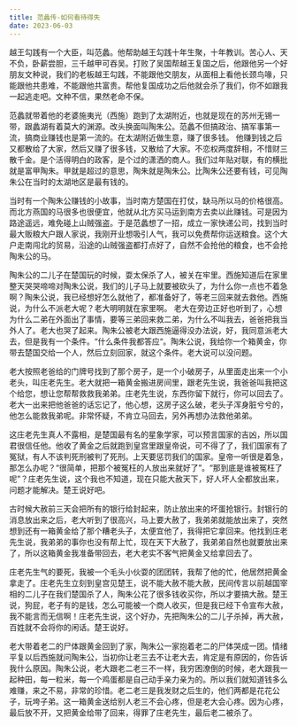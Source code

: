```yaml
---
title: 范蠡传-如何看待得失
date: 2023-06-03
---
```


越王勾践有一个大臣，叫范蠡。他帮助越王勾践十年生聚，十年教训。苦心人、天不负，卧薪尝胆，三千越甲可吞吴。打败了吴国帮越王复国之后，他跟他另一个好朋友文种说，我们的老板越王勾践，不能跟他交朋友，从面相上看他长颈鸟喙，只能跟他共患难，不能跟他共富贵。帮他复国成功之后他就会杀了我们，你不如跟我一起逃走吧。文种不信，果然老命不保。
<!-- more -->

范蠡就带着他的老婆施夷光（西施）跑到了太湖附近，也就是现在的苏州无锡一带，跟蠡湖有着莫大的渊源。改头换面叫陶朱公。范蠡不但搞政治、搞军事第一流，搞商业赚钱也是第一流的。在太湖附近做生意，赚了很多钱。 他赚到钱之后又都散给了大家，然后又赚了很多钱，又散给了大家。不恋权两度辞相，不惜财三散千金。是个活得明白的政客，是个过的潇洒的商人。我们过年贴对联，有的横批就是富甲陶朱。甲就是超过的意思，陶朱就是陶朱公。比陶朱公还要有钱，可见陶朱公在当时的太湖地区是最有钱的。

当时有一个陶朱公赚钱的小故事，当时南方楚国在打仗，缺马所以马的价格很高。而北方燕国的马很多也很便宜，他就从北方买马运到南方去卖以此赚钱。可是因为路途遥远，难免碰上山贼强盗。于是范蠡想了一招，成立一家快递公司，找到当时最大贩粮大户跟人家说，我刚开业想吸引人气，我可以免费帮你运送粮食。这个大户走南闯北的贸易，沿途的山贼强盗都打点好了，自然不会抢他的粮食，也不会抢陶朱公的马。

陶朱公的二儿子在楚国玩的时候，耍太保杀了人，被关在牢里。西施知道后在家里整天哭哭啼啼对陶朱公说，我们的儿子马上就要被砍头了，为什么你一点也不着急啊？陶朱公说，我已经想好怎么就他了，都准备好了，等老三回来就去救他。西施说，为什么不派老大呢？老大明明就在家里啊。 老大在旁边正好也听到了，心想为什么二弟在外面出了事情，要等三弟回来救二弟，为什么不叫我去，爸爸把我当外人了。老大也哭了起来。陶朱公被老大跟西施逼得没办法说，好，我同意派老大去，但是我有一个条件。“什么条件我都答应“。陶朱公说，我给你一个箱黄金，你带去楚国交给一个人，然后立刻回家，就这个条件。老大说可以没问题。

老大按照老爸给的门牌号找到了那个房子，是一个小破房子，从里面走出来一个小老头，叫庄老先生。老大就把一箱黄金搬进房间里，跟老先生说，我爸爸叫我把这个给您，想让您帮帮救救我弟弟。庄老先生说，东西你留下就行，你可以回去了。老大一出来把他爸爸的话忘记了，他心想，这房子这么破，老头子浑身脏兮兮的，他怎么能救我弟呢。非常怀疑，不肯立马回去，另外再想办法救他弟弟。

这庄老先生真人不露相，是楚国最有名的星象学家，可以预言国家的吉凶，所以国君很信任他。他收了黄金之后就跑到皇宫里跟皇帝说，可不得了了，我们国家有了冤狱，有人不该判死刑被判了死刑。上天要惩罚我们的国家。皇帝一听很是着急，那怎么办呢？“很简单，把那个被冤枉的人放出来就好了”。“那到底是谁被冤枉了呢”？庄老先生说，这个我也不知道，现在只能大赦天下，好人坏人全都放出来，问题才能解决。楚王说好吧。 

古时候大赦前三天会把所有的银行给封起来，防止放出来的坏蛋抢银行。封银行的消息放出来之后，老大听到了很高兴，马上要大赦了，我弟弟就能放出来了，突然想到还有一箱黄金给了那个糟老头子，太便宜他了，我得把它拿回来。他找到庄老先生说，我弟弟的事你也没有帮上忙，现在天下大赦了，我弟弟自然也就要放出来了，所以这箱黄金我准备带回去，老大老实不客气把黄金又给拿回去了。

庄老先生气的要死，我被一个毛头小伙耍的团团转，我帮了他的忙，他居然把黄金拿走了。庄老先生立刻到皇宫见楚王，说不能大赦不能大赦，民间传言以前越国宰相的二儿子在我们楚国杀了人，陶朱公花了很多钱收买你，所以才要搞大赦。楚王说，狗屁，老子有的是钱，怎么可能被一个商人收买，但是我已经下令宣布大赦，我不能言而无信啊！庄老先生说，这个好办，先把陶朱公的二儿子杀掉，再大赦，百姓就不会将你的闲话。楚王说好。

老大带着老二的尸体跟黄金回到了家，陶朱公一家抱着老二的尸体哭成一团。情绪平复以后西施就问陶朱公，当初你让老三去不让老大去，肯定是有原因的，你告诉我什么原因。陶朱公说，老大跟老二老三不一样，我穷困潦倒的时候，老大跟我一起种田，每一粒米，每一个鸡蛋都是自己动手亲力亲为的。所以我们就知道钱多么难赚，来之不易，非常的珍惜。老二老三是我发财之后生的，他们两都是花花公子，玩垮子弟。这一箱黄金送给别人老三不会心疼，但是老大会心疼。因为心疼，最后放不开，又把黄金给带了回来，得罪了庄老先生，最后老二被杀了。